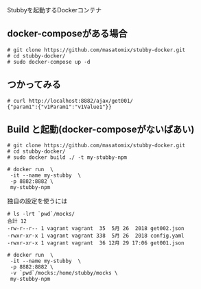 Stubbyを起動するDockerコンテナ


## docker-composeがある場合

```
# git clone https://github.com/masatomix/stubby-docker.git
# cd stubby-docker/
# sudo docker-compose up -d
```


## つかってみる
```
# curl http://localhost:8882/ajax/get001/
{"param1":{"v1Param1":"v1Value1"}}
```


## Build と起動(docker-composeがないばあい)

```
# git clone https://github.com/masatomix/stubby-docker.git
# cd stubby-docker/
# sudo docker build ./ -t my-stubby-npm
```

```
# docker run  \
 -it --name my-stubby  \
 -p 8882:8882 \
 my-stubby-npm
```


独自の設定を使うには

```
# ls -lrt `pwd`/mocks/
合計 12
-rw-r--r-- 1 vagrant vagrant  35  5月 26  2018 get002.json
-rwxr-xr-x 1 vagrant vagrant 338  5月 26  2018 config.yaml
-rwxr-xr-x 1 vagrant vagrant  36 12月 29 17:06 get001.json

# docker run  \
 -it --name my-stubby  \
 -p 8882:8882 \
 -v `pwd`/mocks:/home/stubby/mocks \
 my-stubby-npm
```
